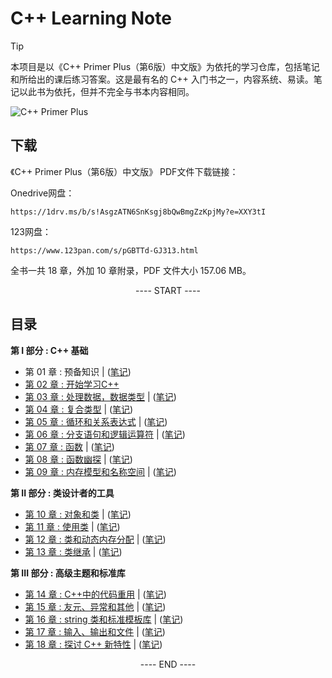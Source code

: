 # C++ Learning Note
>[!TIP]
本项目是以《C++ Primer Plus（第6版）中文版》为依托的学习仓库，包括笔记和所给出的课后练习答案。这是最有名的 C++ 入门书之一，内容系统、易读。笔记以此书为依托，但并不完全与书本内容相同。

![C++ Primer Plus](https://static.fungenomics.com/images/2021/07/c-primer-plus6.jpg)

## 下载

《C++ Primer Plus（第6版）中文版》 PDF文件下载链接：

Onedrive网盘：
```
https://1drv.ms/b/s!AsgzATN6SnKsgj8bQwBmgZzKpjMy?e=XXY3tI
```
123网盘：
```
https://www.123pan.com/s/pGBTTd-GJ313.html
```
全书一共 18 章，外加 10 章附录，PDF 文件大小 157.06 MB。


<p align="center"><a> ---- START ---- </a></p>

## 目录

**第 I 部分 : C++ 基础**
- 第 01 章 : 预备知识 | ([笔记](booknotes/chapter01.md))
- [第 02 章 : 开始学习C++](practice/chapter02/README.md)
- [第 03 章 : 处理数据，数据类型](practice/chapter03/README.md) | ([笔记](booknotes/chapter03.md))
- [第 04 章 : 复合类型](practice/chapter04/README.md) | ([笔记](booknotes/chapter04.md))
- [第 05 章 : 循环和关系表达式](practice/chapter05/README.md) | ([笔记](booknotes/chapter05.md))
- [第 06 章 : 分支语句和逻辑运算符](practice/chapter06/README.md) | ([笔记](booknotes/chapter06.md))
- [第 07 章 : 函数](practice/chapter07/README.md) | ([笔记](booknotes/chapter07.md))
- [第 08 章 : 函数幽探](practice/chapter08/README.md) | ([笔记](booknotes/chapter08.md))
- [第 09 章 : 内存模型和名称空间](practice/chapter09/README.md) | ([笔记](booknotes/chapter09.md))

**第 II 部分 : 类设计者的工具**

- [第 10 章 : 对象和类](practice/chapter10/README.md) | ([笔记](booknotes/chapter10.md))
- [第 11 章 : 使用类](practice/chapter11/README.md) | ([笔记](booknotes/chapter11.md))
- [第 12 章 : 类和动态内存分配](practice/chapter12/README.md) | ([笔记](booknotes/chapter12.md))
- [第 13 章 : 类继承](practice/chapter13/README.md) | ([笔记](booknotes/chapter13.md))

**第 III 部分 : 高级主题和标准库**

- [第 14 章 : C++中的代码重用](practice/chapter14/README.md) | ([笔记](booknotes/chapter14.md))
- [第 15 章 : 友元、异常和其他](practice/chapter15/README.md) | ([笔记](booknotes/chapter15.md))
- [第 16 章 : string 类和标准模板库](practice/chapter16/README.md) | ([笔记](booknotes/chapter16.md))
- [第 17 章 : 输入、输出和文件](practice/chapter17/README.md) | ([笔记](booknotes/chapter17.md))
- [第 18 章 : 探讨 C++ 新特性](practice/chapter18/README.md) | ([笔记](booknotes/chapter18.md))

<p align="center"><a> ---- END ---- </a></p>




